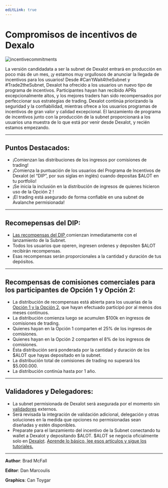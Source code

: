```yaml
---
editLink: true
---
```


# Compromisos de incentivos de Dexalo

![incentivecommitments](\images\incentives\incentivecommitments.png)

La versión candidadata a ser la subnet de Dexalot entrará en producción en poco más de un mes, ¡y estamos muy orgullosos de anunciar la llegada de incentivos para los usuarios! Desde #Can’tWait4theSubnet y #Trade2theSubnet, Dexalot ha ofrecido a los usuarios un nuevo  tipo de programa de incentivos. Participantes hayan  han recibido APRs excepcionalmente altos, y los mejores traders han sido recompensados por perfeccionar sus estrategias de trading. Dexalot continúa priorizando la seguridad y la confiabilidad, mientras ofrece a los usuarios programas de incentivos de gran valor y calidad excepcional. El lanzamiento de programa de incentivos junto con la producción de la subnet proporcionará a los usuarios una muestra de lo que está por venir desde Dexalot, y recién estamos empezando.

---

## Puntos Destacados:

* ¡Comienzan las distribuciones de los ingresos por comisiones de trading!
* ¡Comienza la puntuación de los usuarios del Programa de Incentivos de Dexalot (el “DIP”, por sus siglas en inglés) cuando depositas $ALOT en tu portfolio!
* ¡Se inicia la inclusión en la distribución de ingresos de quienes hicieron uso de la Opción 2 !
* ¡El trading está asegurado de forma confiable en una subnet de Avalanche permisionada!

---

## Recomepensas del DIP:

* [Las recompensas del DIP ](https://medium.com/dexalot/el-programa-de-incentivos-de-dexalot-e238774f1c61) comienzan inmediatamente con el lanzamiento de la Subnet.
* Todos los usuarios que operen, ingresen ordenes y depositen $ALOT recibirán recompensas.
* Esas recompensas serán proporcionales a la cantidad y duración de tus depósitos.

---

## Recompensas de comisiones comerciales para los participantes de Opción 1 y Opción 2:


* La distribución de recompensas está abierta para los usuarias de la [Opción 1 y la Opción 2](https://medium.com/dexalot/dexalot-stake-to-the-subnet-eb0becfc040f), que hayan efectuado participó por al menos dos meses continuos.
* La distribución comienza luego se acumulen $100k en ingresos de comisiones de trading.
* Quienes hayan  en la Opción 1 comparten el 25% de los ingresos de comisiones.
* Quienes hayan  en la Opción 2 comparten el 8% de los ingresos de comisiones.
* Ésta distribución será ponderada por la cantidad y duración de los $ALOT que hayas depositado en la subnet.
* La distribución total de comisiones de trading no superará los $5.000.000.
* La distribución continúa hasta por 1 año.

---

## Validadores y Delegadores:

* La subnet permisionada de Dexalot será asegurada por el momento sin [validadores](https://medium.com/dexalot/programa-de-validaci%C3%B3n-de-la-subnet-de-dexalot-38d14560448a) externos.
* Será revisada la integración de validación adicional, delegación y otras soluciones en la medida que opciones no permisionadas sean diseñadas y estén disponibles.
* Preparate para el lanzamiento del incentivo de la Subnet conectando tu wallet a Dexalot y depositando $ALOT. $ALOT se negocia oficialmente solo en [Dexalot](https://app.dexalot.com/trade). [Aprende lo básico, lee esos artículos y sigue los tutoriales.](https://medium.com/dexalot)

---
**Author**: Brad McFall

**Editor**: Dan Marcoulis

**Graphics**: Can Toygar
